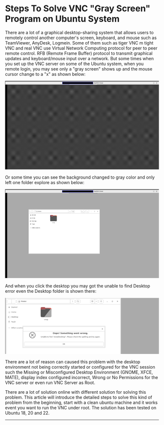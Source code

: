 # Steps To Solve VNC "Gray Screen" Program on Ubuntu System

There are a lot of a graphical desktop-sharing system that allows users to remotely control another computer's screen, keyboard, and mouse such as TeamViewer, AnyDesk, Logmein. Some of them such as tiger VNC m tight VNC and real VNC use Virtual Network Computing protocol for peer to peer remote control. RFB (Remote Frame Buffer) protocol to transmit graphical updates and keyboard/mouse input over a network. But some times when you set up the VNC server on some of the Ubuntu system, when you remote login, you may see only a "gray screen" shows up and the mouse cursor change to a "x"  as shown below:

![](img/s_03.png)

Or some time you can see the background changed to gray color and only left one folder explore as shown below:

![](img/s_04.png)

And when you click the desktop you may got the unable to find Desktop error even the Desktop folder is shown there:  

![](img/s_05.png)

There are a lot of reason can caused this problem with the desktop environment not being correctly started or configured for the VNC session such the Missing or Misconfigured Desktop Environment (GNOME, XFCE, MATE), display index configured incorrect, Wrong or No Permissions for the VNC server or even run VNC Server as Root. 

There are a lot of solution online with different solution for solving this problem. This article will introduce the detailed steps to solve this kind of problem from the beginning, start with a clean ubuntu machine and it works event you want to run the VNC under root. The solution has been tested on Ubuntu 18, 20 and 22.



------

